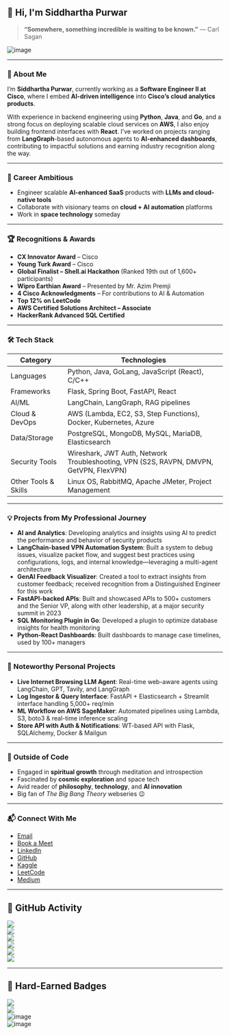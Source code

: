 ## 👋 Hi, I'm Siddhartha Purwar 

> __“Somewhere, something incredible is waiting to be known.”__ — Carl Sagan

![image](https://github.com/user-attachments/assets/cdeaea70-6ebe-49e7-9d0d-42a0ad351b35)

---

### 🧠 About Me

I’m **Siddhartha Purwar**, currently working as a **Software Engineer II at Cisco**, where I embed **AI-driven intelligence** into **Cisco’s cloud analytics products**.

With experience in backend engineering using **Python**, **Java**, and **Go**, and a strong focus on deploying scalable cloud services on **AWS**, I also enjoy building frontend interfaces with **React**. I’ve worked on projects ranging from **LangGraph**-based autonomous agents to **AI-enhanced dashboards**, contributing to impactful solutions and earning industry recognition along the way.

---

### 🚀 Career Ambitious

- Engineer scalable **AI-enhanced SaaS** products with **LLMs and cloud-native tools**  
- Collaborate with visionary teams on **cloud + AI automation** platforms  
- Work in **space technology** someday

---

### 🏆 Recognitions & Awards

-  **CX Innovator Award** – Cisco  
-  **Young Turk Award** – Cisco  
-  **Global Finalist – Shell.ai Hackathon** (Ranked 19th out of 1,600+ participants)
-  **Wipro Earthian Award** – Presented by Mr. Azim Premji  
-  **4 Cisco Acknowledgments** – For contributions to AI & Automation  
-  **Top 12% on LeetCode**  
-  **AWS Certified Solutions Architect – Associate**  
-  **HackerRank Advanced SQL Certified**

---

### 🛠️ Tech Stack
| Category              | Technologies                                                                 |
|-----------------------|------------------------------------------------------------------------------|
| Languages           | Python, Java, GoLang, JavaScript (React), C/C++                             |
| Frameworks          | Flask, Spring Boot, FastAPI, React                                          |
| AI/ML               | LangChain, LangGraph, RAG pipelines                                         |
| Cloud & DevOps      | AWS (Lambda, EC2, S3, Step Functions), Docker, Kubernetes, Azure            |
| Data/Storage        | PostgreSQL, MongoDB, MySQL, MariaDB, Elasticsearch                          |
| Security Tools      | Wireshark, JWT Auth, Network Troubleshooting, VPN (S2S, RAVPN, DMVPN, GetVPN, FlexVPN) |
| Other Tools & Skills| Linux OS, RabbitMQ, Apache JMeter, Project Management                       |

---

### 💡 Projects from My Professional Journey

- **AI and Analytics**: Developing analytics and insights using AI to predict the performance and behavior of security products  
- **LangChain-based VPN Automation System**: Built a system to debug issues, visualize packet flow, and suggest best practices using configurations, logs, and internal knowledge—leveraging a multi-agent architecture  
- **GenAI Feedback Visualizer**: Created a tool to extract insights from customer feedback; received recognition from a Distinguished Engineer for this work  
- **FastAPI-backed APIs**: Built and showcased APIs to 500+ customers and the Senior VP, along with other leadership, at a major security summit in 2023  
- **SQL Monitoring Plugin in Go**: Developed a plugin to optimize database insights for health monitoring  
- **Python-React Dashboards**: Built dashboards to manage case timelines, used by 100+ managers  

---

### 🧠 Noteworthy Personal Projects

- **Live Internet Browsing LLM Agent**: Real-time web-aware agents using LangChain, GPT, Tavily, and LangGraph
- **Log Ingestor & Query Interface**: FastAPI + Elasticsearch + Streamlit interface handling 5,000+ req/min
- **ML Workflow on AWS SageMaker**: Automated pipelines using Lambda, S3, boto3 & real-time inference scaling
- **Store API with Auth & Notifications**: WT-based API with Flask, SQLAlchemy, Docker & Mailgun

---

### 🧘 Outside of Code
- Engaged in **spiritual growth** through meditation and introspection  
- Fascinated by **cosmic exploration** and space tech  
- Avid reader of **philosophy**, **technology**, and **AI innovation**  
- Big fan of _The Big Bang Theory_ webseries 😉

---

### 📬 Connect With Me

- [Email](mailto:siddpurwar@gmail.com)  
- [Book a Meet](https://calendly.com/siddp6)  
- [LinkedIn](https://www.linkedin.com/in/siddp6/)  
- [GitHub](https://github.com/sidd6p)  
- [Kaggle](https://www.kaggle.com/siddp6/)  
- [LeetCode](https://leetcode.com/siddp6/)  
- [Medium](https://siddp6.medium.com/)  

---

## 🐙 GitHub Activity

![](https://github-profile-summary-cards.vercel.app/api/cards/profile-details?username=sidd6p&theme=tokyonight)  
![](http://github-profile-summary-cards.vercel.app/api/cards/most-commit-language?username=sidd6p&theme=tokyonight)  
![](http://github-profile-summary-cards.vercel.app/api/cards/stats?username=sidd6p&theme=tokyonight)  
![](https://activity-graph.herokuapp.com/graph?username=sidd6p&theme=black)  
![](http://github-profile-summary-cards.vercel.app/api/cards/productive-time?username=sidd6p&theme=tokyonight&utcOffset=8)  
![](https://github-profile-trophy.vercel.app/?username=sidd6p&theme=tokyonight)  

---

## 🏅 Hard-Earned Badges

![](https://leetcard.jacoblin.cool/siddp6?ext=contest)  
![](https://leetcode-badge-showcase.vercel.app/api?username=siddp6&theme=black)  
![image](https://user-images.githubusercontent.com/91800813/236804697-b2f7a463-f1fe-4429-b5fb-4864d9614ccc.png)  
![image](https://github.com/user-attachments/assets/cd96cc00-248c-4f8b-9469-576c0d8898a0)
